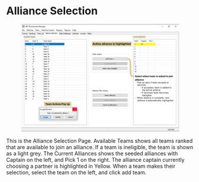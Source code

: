 # Alliance Selection

<figure><img src="../../../.gitbook/assets/Alliance Selection (1).png" alt=""><figcaption></figcaption></figure>

This is the Alliance Selection Page. Available Teams shows all teams ranked that are available to join an alliance. If a team is ineligible, the team is shown as a light grey. The Current Alliances shows the seeded alliances with Captain on the left, and Pick 1 on the right. The alliance captain currently choosing a partner is highlighted in Yellow. When a team makes their selection, select the team on the left, and click add team.&#x20;
